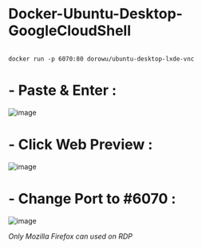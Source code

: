 # Docker-Ubuntu-Desktop-GoogleCloudShell
 
 ```console  

docker run -p 6070:80 dorowu/ubuntu-desktop-lxde-vnc

 ```

# - Paste & Enter :
![image](https://github.com/arifkembiri/RDP-ubuntu-desktop-lxde-vnc/assets/110958613/2bf6fb76-5790-4e2e-9147-97c168023af7)

# - Click Web Preview :
![image](https://github.com/arifkembiri/RDP-ubuntu-desktop-lxde-vnc/assets/110958613/a682a763-90e2-4240-b62a-94c185b3a7e1)


# - Change Port to #6070 :
![image](https://github.com/arifkembiri/RDP-ubuntu-desktop-lxde-vnc/assets/110958613/142c5f71-61d1-436e-9631-85b0deddec64)


*Only Mozilla Firefox can used on RDP*
